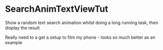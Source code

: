 SearchAnimTextViewTut
=====================

Show a random text search animation whilst doing a long running task, then display the result

Really need to a get a setup to film my phone - looks so much better as an example